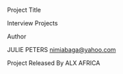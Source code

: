 Project Title

Interview Projects

Author 

JULIE PETERS
nimiabaga@yahoo.com

Project Released By
ALX AFRICA
